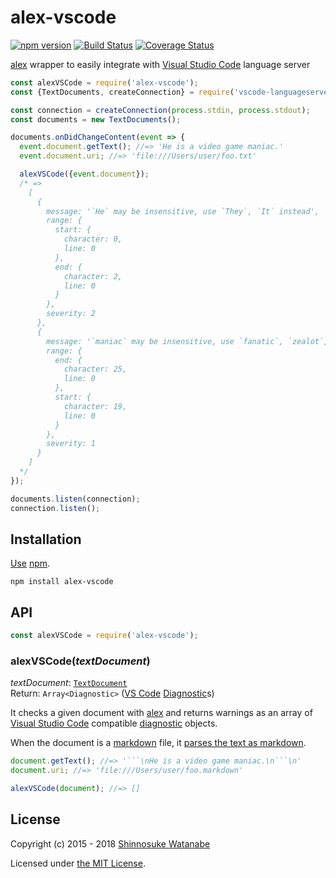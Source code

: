 # alex-vscode

[![npm version](https://img.shields.io/npm/v/alex-vscode.svg)](https://www.npmjs.com/package/alex-vscode)
[![Build Status](https://travis-ci.org/shinnn/alex-vscode.svg?branch=master)](https://travis-ci.org/shinnn/alex-vscode)
[![Coverage Status](https://img.shields.io/coveralls/shinnn/alex-vscode.svg)](https://coveralls.io/github/shinnn/alex-vscode)

[alex](https://alexjs.com) wrapper to easily integrate with [Visual Studio Code](https://code.visualstudio.com/) language server

```javascript
const alexVSCode = require('alex-vscode');
const {TextDocuments, createConnection} = require('vscode-languageserver');

const connection = createConnection(process.stdin, process.stdout);
const documents = new TextDocuments();

documents.onDidChangeContent(event => {
  event.document.getText(); //=> 'He is a video game maniac.'
  event.document.uri; //=> 'file:///Users/user/foo.txt'

  alexVSCode({event.document});
  /* =>
    [
      {
        message: '`He` may be insensitive, use `They`, `It` instead',
        range: {
          start: {
            character: 0,
            line: 0
          },
          end: {
            character: 2,
            line: 0
          }
        },
        severity: 2
      },
      {
        message: '`maniac` may be insensitive, use `fanatic`, `zealot`, `enthusiast` instead',
        range: {
          end: {
            character: 25,
            line: 0
          },
          start: {
            character: 19,
            line: 0
          }
        },
        severity: 1
      }
    ]
  */
});

documents.listen(connection);
connection.listen();
```

## Installation

[Use](https://docs.npmjs.com/cli/install) [npm](https://docs.npmjs.com/getting-started/what-is-npm).

```
npm install alex-vscode
```

## API

```javascript
const alexVSCode = require('alex-vscode');
```

### alexVSCode(*textDocument*)

*textDocument*: [`TextDocument`](https://code.visualstudio.com/docs/extensionAPI/vscode-api#TextDocument)  
Return: `Array<Diagnostic>` ([VS Code](https://github.com/microsoft/vscode) [Diagnostic](https://github.com/Microsoft/vscode-languageserver-node/blob/release/types/3.13.0/types/src/main.ts#L452)s)

It checks a given document with [alex](https://github.com/get-alex/alex) and returns warnings as an array of [Visual Studio Code](https://code.visualstudio.com/docs/extensionAPI/vscode-api) compatible [diagnostic](https://code.visualstudio.com/docs/extensionAPI/vscode-api#Diagnostic) objects.

When the document is a [markdown](https://daringfireball.net/projects/markdown/syntax) file, it [parses the text as markdown](https://github.com/get-alex/alex#alexmarkdownvalue-allow).

```javascript
document.getText(); //=> '```\nHe is a video game maniac.\n```\n'
document.uri; //=> 'file:///Users/user/foo.markdown'

alexVSCode(document); //=> []
```

## License

Copyright (c) 2015 - 2018 [Shinnosuke Watanabe](https://github.com/shinnn)

Licensed under [the MIT License](./LICENSE).
